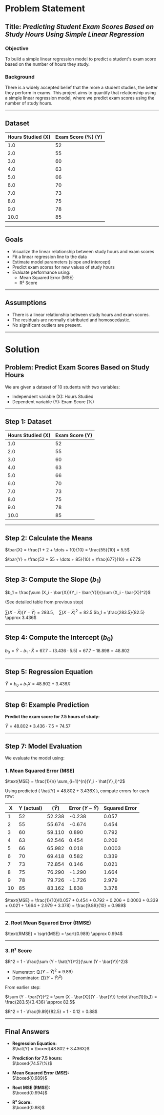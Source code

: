 # Problem Statement

## Title: *Predicting Student Exam Scores Based on Study Hours Using Simple Linear Regression*

### Objective
To build a simple linear regression model to predict a student's exam score based on the number of hours they study.

### Background
There is a widely accepted belief that the more a student studies, the better they perform in exams. This project aims to quantify that relationship using a simple linear regression model, where we predict exam scores using the number of study hours.

---

## Dataset

| Hours Studied (X) | Exam Score (%) (Y) |
|-------------------|--------------------|
| 1.0               | 52                 |
| 2.0               | 55                 |
| 3.0               | 60                 |
| 4.0               | 63                 |
| 5.0               | 66                 |
| 6.0               | 70                 |
| 7.0               | 73                 |
| 8.0               | 75                 |
| 9.0               | 78                 |
| 10.0              | 85                 |

---

## Goals

- Visualize the linear relationship between study hours and exam scores
- Fit a linear regression line to the data
- Estimate model parameters (slope and intercept)
- Predict exam scores for new values of study hours
- Evaluate performance using:
  - Mean Squared Error (MSE)
  - R² Score

---

## Assumptions

- There is a linear relationship between study hours and exam scores.
- The residuals are normally distributed and homoscedastic.
- No significant outliers are present.
- ---

# Solution


## Problem: Predict Exam Scores Based on Study Hours

We are given a dataset of 10 students with two variables:
- Independent variable (X): Hours Studied
- Dependent variable (Y): Exam Score (%)

---

## Step 1: Dataset

| Hours Studied (X) | Exam Score (Y) |
|-------------------|----------------|
| 1.0               | 52             |
| 2.0               | 55             |
| 3.0               | 60             |
| 4.0               | 63             |
| 5.0               | 66             |
| 6.0               | 70             |
| 7.0               | 73             |
| 8.0               | 75             |
| 9.0               | 78             |
| 10.0              | 85             |

---

## Step 2: Calculate the Means

$\bar{X} = \frac{1 + 2 + \dots + 10}{10} = \frac{55}{10} = 5.5$

$\bar{Y} = \frac{52 + 55 + \dots + 85}{10} = \frac{677}{10} = 67.7$

---

## Step 3: Compute the Slope $( b_1 )$

$b_1 = \frac{\sum (X_i - \bar{X})(Y_i - \bar{Y})}{\sum (X_i - \bar{X})^2}$

(See detailed table from previous step)

$\sum (X - \bar{X})(Y - \bar{Y}) = 283.5,\quad \sum (X - \bar{X})^2 = 82.5$
$b_1 = \frac{283.5}{82.5} \approx 3.436$

---

## Step 4: Compute the Intercept $( b_0 )$

$b_0 = \bar{Y} - b_1 \cdot \bar{X} = 67.7 - (3.436 \cdot 5.5) = 67.7 - 18.898 = 48.802$

---

## Step 5: Regression Equation

$\hat{Y} = b_0 + b_1 X = 48.802 + 3.436 X$

---

## Step 6: Example Prediction

**Predict the exam score for 7.5 hours of study:**

$\hat{Y} = 48.802 + 3.436 \cdot 7.5 = 74.57$

---

## Step 7: Model Evaluation

We evaluate the model using:

### 1. Mean Squared Error (MSE)

$\text{MSE} = \frac{1}{n} \sum_{i=1}^{n}(Y_i - \hat{Y}_i)^2$

Using predicted \( \hat{Y} = 48.802 + 3.436X \), compute errors for each row:

| X   | Y (actual) | $( \hat{Y} )$ | Error $( Y - \hat{Y} )$ | Squared Error |
|-----|------------|---------------|--------------------------|----------------|
| 1   | 52         | 52.238        | -0.238                   | 0.057          |
| 2   | 55         | 55.674        | -0.674                   | 0.454          |
| 3   | 60         | 59.110        | 0.890                    | 0.792          |
| 4   | 63         | 62.546        | 0.454                    | 0.206          |
| 5   | 66         | 65.982        | 0.018                    | 0.0003         |
| 6   | 70         | 69.418        | 0.582                    | 0.339          |
| 7   | 73         | 72.854        | 0.146                    | 0.021          |
| 8   | 75         | 76.290        | -1.290                   | 1.664          |
| 9   | 78         | 79.726        | -1.726                   | 2.979          |
| 10  | 85         | 83.162        | 1.838                    | 3.378          |

$\text{MSE} = \frac{1}{10}(0.057 + 0.454 + 0.792 + 0.206 + 0.0003 + 0.339 + 0.021 + 1.664 + 2.979 + 3.378) = \frac{9.89}{10} = 0.989$

---

### 2. Root Mean Squared Error (RMSE)

$\text{RMSE} = \sqrt{MSE} = \sqrt{0.989} \approx 0.994$

---

### 3. R² Score

$R^2 = 1 - \frac{\sum (Y - \hat{Y})^2}{\sum (Y - \bar{Y})^2}$

- Numerator: $( \sum (Y - \hat{Y})^2 = 9.89 )$
- Denominator: $( \sum (Y - \bar{Y})^2 )$

From earlier step:

$\sum (Y - \bar{Y})^2 = \sum (X - \bar{X})(Y - \bar{Y}) \cdot \frac{1}{b_1} = \frac{283.5}{3.436} \approx 82.5$

$R^2 = 1 - \frac{9.89}{82.5} = 1 - 0.12 = 0.88$

---

## Final Answers

- **Regression Equation:**  
  $\hat{Y} = \boxed{48.802 + 3.436X}$

- **Prediction for 7.5 hours:**  
  $\boxed{74.57\%}$

- **Mean Squared Error (MSE):**  
  $\boxed{0.989}$

- **Root MSE (RMSE):**  
  $\boxed{0.994}$

- **R² Score:**  
  $\boxed{0.88}$
